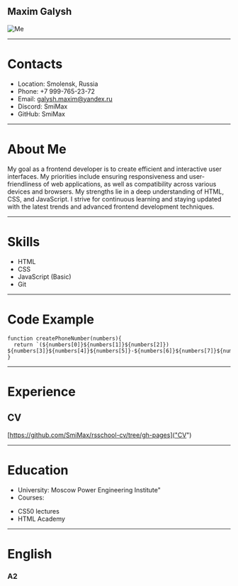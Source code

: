 ## Maxim Galysh
![Me](https://sun9-19.userapi.com/impg/P__B3pw_GnA-ajYqrHag-cpwFJISxQ_1-1PB-Q/ChIMmhyzCD4.jpg?size=1436x2160&quality=96&sign=8e07c1ddcd4a030fd85d2a261a4eb70a&type=album)
*********
# Contacts
* Location: Smolensk, Russia
* Phone: +7 999-765-23-72
* Email: galysh.maxim@yandex.ru
* Discord: SmiMax
* GitHub: SmiMax
*********
# About Me
My goal as a frontend developer is to create efficient and interactive user interfaces.
My priorities include ensuring responsiveness and user-friendliness of web applications, as well as compatibility across various devices and browsers.
My strengths lie in a deep understanding of HTML, CSS, and JavaScript.
I strive for continuous learning and staying updated with the latest trends and advanced frontend development techniques.
*********
# Skills
* HTML
* CSS
* JavaScript (Basic)
* Git
*********
# Code Example
```
function createPhoneNumber(numbers){
  return `(${numbers[0]}${numbers[1]}${numbers[2]}) ${numbers[3]}${numbers[4]}${numbers[5]}-${numbers[6]}${numbers[7]}${numbers[8]}${numbers[9]}`;
}
```
*********
# Experience
## CV
[https://github.com/SmiMax/rsschool-cv/tree/gh-pages]("CV")
*********
# Education
* University: Moscow Power Engineering Institute"
* Courses:
+ CS50 lectures
+ HTML Academy
*********
# English
### A2 
